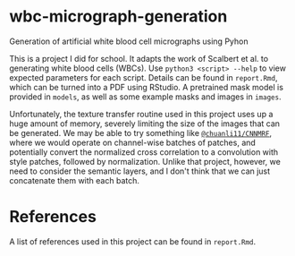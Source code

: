 # wbc-micrograph-generation
Generation of artificial white blood cell micrographs using Pyhon

This is a project I did for school. It adapts the work of Scalbert et al. to generating white blood cells (WBCs). Use `python3 <script> --help` to view expected parameters for each script. Details can be found in `report.Rmd`, which can be turned into a PDF using RStudio. A pretrained mask model is provided in `models`, as well as some example masks and images in `images`.

Unfortunately, the texture transfer routine used in this project uses up a huge amount of memory, severely limiting the size of the images that can be generated. We may be able to try something like [`@chuanli11/CNNMRF`](https://github.com/chuanli11/CNNMRF), where we would operate on channel-wise batches of patches, and potentially convert the normalized cross correlation to a convolution with style patches, followed by normalization. Unlike that project, however, we need to consider the semantic layers, and I don't think that we can just concatenate them with each batch.

# References
A list of references used in this project can be found in `report.Rmd`.
